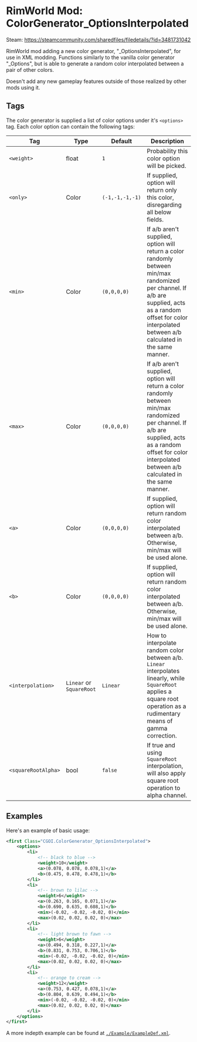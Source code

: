# RimWorld Mod: ColorGenerator_OptionsInterpolated

Steam: https://steamcommunity.com/sharedfiles/filedetails/?id=3481731042

RimWorld mod adding a new color generator, "_OptionsInterpolated", for use in XML modding. Functions similarly to the vanilla color generator "_Options", but is able to generate a random color interpolated between a pair of other colors. 

Doesn't add any new gameplay features outside of those realized by other mods using it.

## Tags
The color generator is supplied a list of color options under it's ``<options>`` tag. Each color option can contain the following tags:

| Tag | Type | Default | Description |
| --- | --- | --- | --- |
| ```<weight>``` | float | ```1``` | Probability this color option will be picked. |
| ```<only>``` | Color | ```(-1,-1,-1,-1)``` | If supplied, option will return only this color, disregarding all below fields. |
| ```<min>``` | Color | ```(0,0,0,0)``` | If a/b aren't supplied, option will return a color randomly between min/max randomized per channel. If a/b are supplied, acts as a random offset for color interpolated between a/b calculated in the same manner. |
| ```<max>``` | Color | ```(0,0,0,0)``` | If a/b aren't supplied, option will return a color randomly between min/max randomized per channel. If a/b are supplied, acts as a random offset for color interpolated between a/b calculated in the same manner. |
| ```<a>``` | Color | ```(0,0,0,0)``` | If supplied, option will return random color interpolated between a/b. Otherwise, min/max will be used alone. |
| ```<b>``` | Color | ```(0,0,0,0)``` | If supplied, option will return random color interpolated between a/b. Otherwise, min/max will be used alone. |
| ```<interpolation>``` | ```Linear``` or ```SquareRoot``` | ```Linear``` | How to interpolate random color between a/b. ```Linear``` interpolates linearly, while ```SquareRoot``` applies a square root operation as a rudimentary means of gamma correction. |
| ```<squareRootAlpha>``` | bool | ```false``` | If true and using ```SquareRoot``` interpolation, will also apply square root operation to alpha channel. |

## Examples
Here's an example of basic usage:
```XML
<first Class="CGOI.ColorGenerator_OptionsInterpolated">
	<options>
		<li>
			<!-- black to blue -->
			<weight>10</weight>
			<a>(0.078, 0.078, 0.078,1)</a>
			<b>(0.475, 0.478, 0.478,1)</b>
		</li>
		<li>
			<!-- brown to lilac -->
			<weight>6</weight>
			<a>(0.263, 0.165, 0.071,1)</a>
			<b>(0.690, 0.635, 0.608,1)</b>
			<min>(-0.02, -0.02, -0.02, 0)</min>
			<max>(0.02, 0.02, 0.02, 0)</max>
		</li>
		<li>
			<!-- light brown to fawn -->
			<weight>6</weight>
			<a>(0.494, 0.318, 0.227,1)</a>
			<b>(0.831, 0.753, 0.706,1)</b>
			<min>(-0.02, -0.02, -0.02, 0)</min>
			<max>(0.02, 0.02, 0.02, 0)</max>
		</li>
		<li>
			<!-- orange to cream -->
			<weight>12</weight>
			<a>(0.753, 0.427, 0.078,1)</a>
			<b>(0.804, 0.639, 0.494,1)</b>
			<min>(-0.02, -0.02, -0.02, 0)</min>
			<max>(0.02, 0.02, 0.02, 0)</max>
		</li>
	</options>
</first>
```
A more indepth example can be found at [```./Example/ExampleDef.xml```](./Example/ExampleDef.xml).
